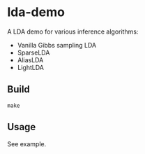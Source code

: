 # lda-demo

A LDA demo for various inference algorithms:

- Vanilla Gibbs sampling LDA
- SparseLDA
- AliasLDA
- LightLDA

## Build

    make

## Usage

See example.

